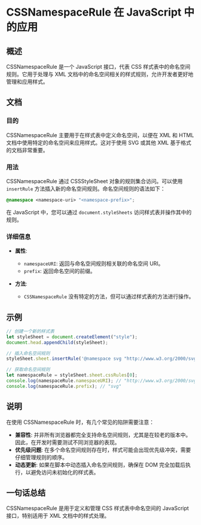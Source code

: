 <!--
Meta Description: # CSSNamespaceRule 在 JavaScript 中的应用 ## 概述 CSSNamespaceRule 是一个 JavaScript 接口，代表 CSS 样式表中的命名空间规则。它用于处理与 XML 文档中的命名空间相关的样式规则，允许开发者更好地管理和应用样式。 ## 文档 ###...
Meta Keywords: cssnamespacerule, javascript, svg, xml, namespace
-->

# CSSNamespaceRule 在 JavaScript 中的应用

## 概述
CSSNamespaceRule 是一个 JavaScript 接口，代表 CSS 样式表中的命名空间规则。它用于处理与 XML 文档中的命名空间相关的样式规则，允许开发者更好地管理和应用样式。

## 文档
### 目的
CSSNamespaceRule 主要用于在样式表中定义命名空间，以便在 XML 和 HTML 文档中使用特定的命名空间来应用样式。这对于使用 SVG 或其他 XML 基于格式的文档非常重要。

### 用法
CSSNamespaceRule 通过 CSSStyleSheet 对象的规则集合访问。可以使用 `insertRule` 方法插入新的命名空间规则。命名空间规则的语法如下：
```css
@namespace <namespace-uri> "<namespace-prefix>";
```
在 JavaScript 中，您可以通过 `document.styleSheets` 访问样式表并操作其中的规则。

### 详细信息
- **属性**:
  - `namespaceURI`: 返回与命名空间规则相关联的命名空间 URI。
  - `prefix`: 返回命名空间的前缀。

- **方法**:
  - `CSSNamespaceRule` 没有特定的方法，但可以通过样式表的方法进行操作。

## 示例
```javascript
// 创建一个新的样式表
let styleSheet = document.createElement("style");
document.head.appendChild(styleSheet);

// 插入命名空间规则
styleSheet.sheet.insertRule('@namespace svg "http://www.w3.org/2000/svg";', 0);

// 获取命名空间规则
let namespaceRule = styleSheet.sheet.cssRules[0];
console.log(namespaceRule.namespaceURI); // "http://www.w3.org/2000/svg"
console.log(namespaceRule.prefix); // "svg"
```

## 说明
在使用 CSSNamespaceRule 时，有几个常见的陷阱需要注意：
- **兼容性**: 并非所有浏览器都完全支持命名空间规则，尤其是在较老的版本中。因此，在开发时需要测试不同浏览器的表现。
- **优先级问题**: 在多个命名空间规则存在时，样式可能会出现优先级冲突，需要仔细管理规则的顺序。
- **动态更新**: 如果在脚本中动态插入命名空间规则，确保在 DOM 完全加载后执行，以避免访问未初始化的样式表。

## 一句话总结
CSSNamespaceRule 是用于定义和管理 CSS 样式表中命名空间的 JavaScript 接口，特别适用于 XML 文档中的样式处理。